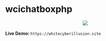# wcichatboxphp
<center><img src="https://whitecyberillusion.site/project/img/wci-chat-box.jpg" style="width:auto" /></center><br>
<strong>Live Demo: </strong>
<code>https://whitecyberillusion.site</code><br><br>
